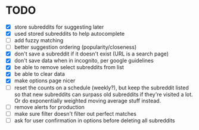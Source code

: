 # TODO

* [x] store subreddits for suggesting later
* [x] used stored subreddits to help autocomplete
* [ ] add fuzzy matching
* [ ] better suggestion ordering (popularity/closeness)
* [x] don't save a subreddit if it doesn't exist (URL is a search page)
* [x] don't save data when in incognito, per google guidelines
* [x] be able to remove select subreddits from list
* [x] be able to clear data
* [x] make options page nicer
* [ ] reset the counts on a schedule (weekly?), but keep the subreddit listed
      so that new subreddits can surpass old subreddits if they're visited a lot.
      Or do exponentially weighted moving average stuff instead.
* [ ] remove alerts for production
* [ ] make sure filter doesn't filter out perfect matches
* [ ] ask for user confirmation in options before deleting all subreddits
